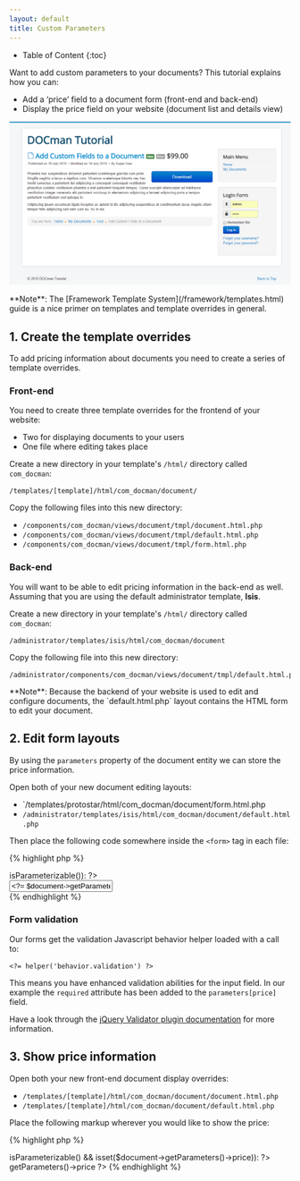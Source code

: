 ```yaml
---
layout: default
title: Custom Parameters
---
```


* Table of Content
{:toc}

Want to add custom parameters to your documents? This tutorial explains how you can:

* Add a ‘price’ field to a document form (front-end and back-end)
* Display the price field on your website (document list and details view)

![Custom Price Field in DOCman](/resources/images/custom-field-in-document-end-result.png)

<span class="note">
**Note**: The [Framework Template System](/framework/templates.html) guide is a nice primer on templates and template overrides in general.
</span>

## 1. Create the template overrides

To add pricing information about documents you need to create a series of template overrides.

### Front-end

You need to create three template overrides for the frontend of your website:

* Two for displaying documents to your users
* One file where editing takes place

Create a new directory in your template's `/html/` directory called `com_docman`:

    /templates/[template]/html/com_docman/document/

Copy the following files into this new directory:

* `/components/com_docman/views/document/tmpl/document.html.php`
* `/components/com_docman/views/document/tmpl/default.html.php`
* `/components/com_docman/views/document/tmpl/form.html.php`

### Back-end

You will want to be able to edit pricing information in the back-end as well. Assuming that you are using the default administrator template, **Isis**.

Create a new directory in your template's `/html/` directory called `com_docman`:

    /administrator/templates/isis/html/com_docman/document
 
Copy the following file into this new directory:

    /administrator/components/com_docman/views/document/tmpl/default.html.php

<span class="note">
**Note**: Because the backend of your website is used to edit and configure documents, the `default.html.php` layout contains the HTML form to edit your document.
</span>

## 2. Edit form layouts

By using the `parameters` property of the document entity we can store the price information.

Open both of your new document editing layouts:

* `/templates/protostar/html/com_docman/document/form.html.php
* `/administrator/templates/isis/html/com_docman/document/default.html.php`

Then place the following code somewhere inside the `<form>` tag in each file:

{% highlight php %}
<? // Price ?>
<? if ($document->isParameterizable()): ?>
<div class="docman_grid">
    <div class="control-group docman_grid__item one-whole">
        <label class="control-label">
                 <?= translate('Price'); ?>
         </label>
        <div class="controls">
            <input required name="parameters[price]" value="<?= $document->getParameters()->price ?>" type="text"/>
        </div>
    </div>
</div>
<? endif; ?>
{% endhighlight %}

### Form validation

Our forms get the validation Javascript behavior helper loaded with a call to:

    <?= helper('behavior.validation') ?>

This means you have enhanced validation abilities for the input field. In our example the `required` attribute has been added to the `parameters[price]` field.

Have a look through the [jQuery Validator plugin documentation](http://jqueryvalidation.org/documentation/) for more information.

## 3. Show price information

Open both your new front-end document display overrides:

* `/templates/[template]/html/com_docman/document/document.html.php`
* `/templates/[template]/html/com_docman/document/default.html.php`

Place the following markup wherever you would like to show the price:

{% highlight php %}
<? if ($document->isParameterizable() && isset($document->getParameters()->price)): ?>
<span class="label">
    <?= translate('Price'); ?>
</span>
<span>
    <?= $document->getParameters()->price ?>
</span>
<? endif; ?>
{% endhighlight %}
